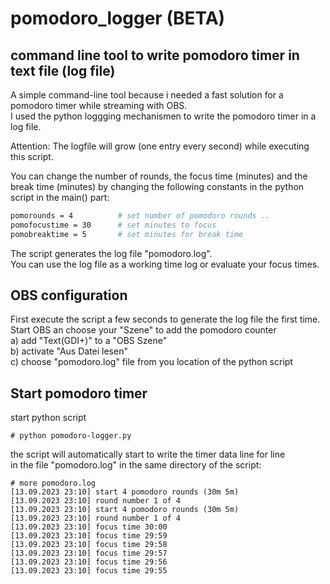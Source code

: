 # pomodoro_logger (BETA)

## command line tool to write pomodoro timer in text file (log file)
A simple command-line tool because i needed a fast solution for a pomodoro timer while streaming with OBS. <br>
I used the python loggging mechanismen to write the pomodoro timer in a log file.<br>

Attention: The logfile will grow (one entry every second) while executing this script.<br>

You can change the number of rounds, the focus time (minutes) and the break time (minutes) by changing the following constants in the python script in the main() part:

```sh
pomorounds = 4          # set number of pomodoro rounds ..
pomofocustime = 30      # set minutes to focus
pomobreaktime = 5       # set minutes for break time
```

The script generates the log file "pomodoro.log". <br>
You can use the log file as a working time log or evaluate your focus times.

## OBS configuration
First execute the script a few seconds to generate the log file the first time.<br>
Start OBS an choose your "Szene" to add the pomodoro counter<br>
a) add "Text(GDI+)" to a "OBS Szene"<br>
b) activate "Aus Datei lesen"<br>
c) choose "pomodoro.log" file from you location of the python script <br>

## Start pomodoro timer
start python script
```
# python pomodoro-logger.py
```

the script will automatically start to write the timer data line for line<br> 
in the file "pomodoro.log" in the same directory of the script:
```
# more pomodoro.log
[13.09.2023 23:10] start 4 pomodoro rounds (30m 5m)
[13.09.2023 23:10] round number 1 of 4
[13.09.2023 23:10] start 4 pomodoro rounds (30m 5m)
[13.09.2023 23:10] round number 1 of 4
[13.09.2023 23:10] focus time 30:00
[13.09.2023 23:10] focus time 29:59
[13.09.2023 23:10] focus time 29:58
[13.09.2023 23:10] focus time 29:57
[13.09.2023 23:10] focus time 29:56
[13.09.2023 23:10] focus time 29:55

```
